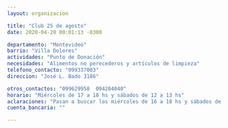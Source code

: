 ```yaml
---
layout: organizacion

title: "Club 25 de agosto"
date: 2020-04-20 00:01:13 -0300

departamento: "Montevideo"
barrio: "Villa Dolores"
actividades: "Punto de Donación"
necesidades: "Alimentos no perecederos y artículos de limpieza"
telefono_contacto: "099337003"
direccion: "José L. Bado 3186"

otros_contactos: "099629958  094204040"
horario: "Miércoles de 17 a 18 hs y sábados de 12 a 13 hs"
aclaraciones: "Pasan a buscar los miércoles de 16 a 18 hs y sábados de 11 a 13 hs o 16 a 18 hs"
cuenta_bancaria: ""

---
```

